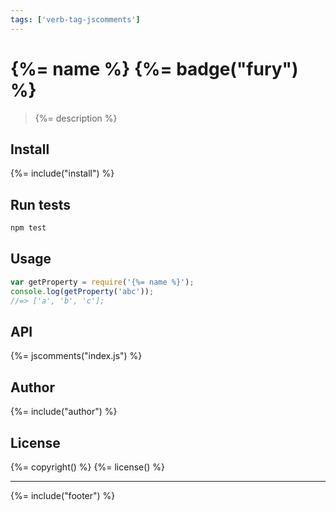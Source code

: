 ```yaml
---
tags: ['verb-tag-jscomments']
---
```

# {%= name %} {%= badge("fury") %}

> {%= description %}

## Install
{%= include("install") %}

## Run tests

```bash
npm test
```

## Usage

```js
var getProperty = require('{%= name %}');
console.log(getProperty('abc'));
//=> ['a', 'b', 'c'];
```

## API
{%= jscomments("index.js") %}

## Author
{%= include("author") %}

## License
{%= copyright() %}
{%= license() %}

***

{%= include("footer") %}